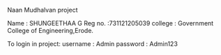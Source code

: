 
Naan Mudhalvan project

Name : SHUNGEETHAA G
Reg no. :731121205039
college : Government College of Engineering,Erode.

To login in project:
username : Admin
password : Admin123
